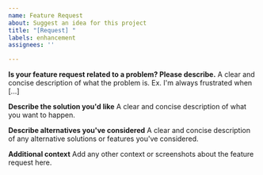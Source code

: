 ```yaml
---
name: Feature Request
about: Suggest an idea for this project
title: "[Request] "
labels: enhancement
assignees: ''

---
```


**Is your feature request related to a problem? Please describe.**
A clear and concise description of what the problem is. Ex. I'm always frustrated when [...]
> 

**Describe the solution you'd like**
A clear and concise description of what you want to happen.
> 

**Describe alternatives you've considered**
A clear and concise description of any alternative solutions or features you've considered.
> 

**Additional context**
Add any other context or screenshots about the feature request here.
> 